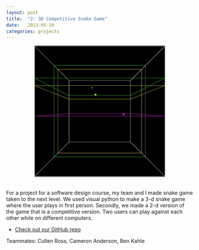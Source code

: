 ```yaml
---
layout: post
title:  "2: 3D Competitive Snake Game"
date:   2013-05-10
categories: projects
---
```


<center><img src="images/projects/snakegame.jpg" width="70%"></center><br> 

For a project for a software design course, my team and I made snake game taken to the next level. We used visual python to make a 3-d snake game where the user plays in first person. Secondly, we made a 2-d version of the game that is a competitive version. Two users can play against each other while on different computers.


* [Check out our GitHub repo](https://github.com/benkahle/snake3d)


Teammates: Cullen Ross, Cameron Anderson, Ben Kahle